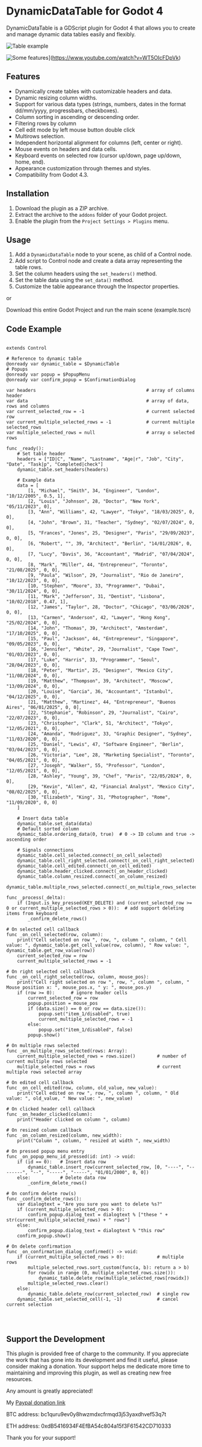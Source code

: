# DynamicDataTable for Godot 4

DynamicDataTable is a GDScript plugin for Godot 4 that allows you to create and manage dynamic data tables easily and flexibly.

![Table example](https://github.com/jospic/dynamicdatatable/blob/master/ex_table_1.png)

![Some features](https://img.youtube.com/vi/WT5OIcFDpVk/0.jpg)](https://www.youtube.com/watch?v=WT5OIcFDpVk)

## Features

* Dynamically create tables with customizable headers and data.
* Dynamic resizing column widths.
* Support for various data types (strings, numbers, dates in the format dd/mm/yyyy, progressbars, checkboxes).
* Column sorting in ascending or descending order.
* Filtering rows by column
* Cell edit mode by left mouse button double click
* Multirows selection.
* Independent horizontal alignment for columns (left, center or right).
* Mouse events on headers and data cells.
* Keyboard events on selected row (cursor up/down, page up/down, home, end).
* Appearance customization through themes and styles.
* Compatibility from Godot 4.3.

## Installation

1.  Download the plugin as a ZIP archive.
2.  Extract the archive to the `addons` folder of your Godot project.
3.  Enable the plugin from the `Project Settings > Plugins` menu.

## Usage

1.  Add a `DynamicDataTable` node to your scene, as child of a Control node.
2.  Add script to Control node and create a data array representing the table rows.
3.  Set the column headers using the `set_headers()` method.
4.  Set the table data using the `set_data()` method.
5.  Customize the table appearance through the Inspector properties.

or

Download this entire Godot Project and run the main scene (example.tscn)

## Code Example

```gdscript

extends Control

# Reference to dynamic table
@onready var dynamic_table = $DynamicTable
# Popups
@onready var popup = $PopupMenu
@onready var confirm_popup = $ConfirmationDialog

var headers                                         # array of columns header
var data                                            # array of data, rows and columns
var current_selected_row = -1                       # current selected row
var current_multiple_selected_rows = -1             # current multiple selected_rows
var multiple_selected_rows = null                   # array o selected rows
 
func _ready():
	# Set table header
	headers = ["ID|C", "Name", "Lastname", "Age|r", "Job", "City", "Date", "Task|p", "Completed|check"]
	dynamic_table.set_headers(headers)
	
	# Example data
	data = [
		[1, "Michael", "Smith", 34, "Engineer", "London", "10/12/2005", 0.5, 1],
		[2, "Louis", "Johnson", 28, "Doctor", "New York", "05/11/2023", 0],
		[3, "Ann", "Williams", 42, "Lawyer", "Tokyo", "18/03/2025", 0, 0],
		[4, "John", "Brown", 31, "Teacher", "Sydney", "02/07/2024", 0, 0],
		[5, "Frances", "Jones", 25, "Designer", "Paris", "29/09/2023", 0, 0],
		[6, "Robert", "", 39, "Architect", "Berlin", "14/01/2026", 0, 0],
		[7, "Lucy", "Davis", 36, "Accountant", "Madrid", "07/04/2024", 0, 0],
		[8, "Mark", "Miller", 44, "Entrepreneur", "Toronto", "21/08/2025", 0, 0],
		[9, "Paula", "Wilson", 29, "Journalist", "Rio de Janeiro", "10/12/2023", 0, 0],
		[10, "Stephen", "Moore", 33, "Programmer", "Dubai", "30/11/2024", 0, 0],
		[11, "Mark", "Jefferson", 31, "Dentist", "Lisbona", "10/02/2018", 0.47, 1],
		[12, "James", "Taylor", 28, "Doctor", "Chicago", "03/06/2026", 0, 0],
		[13, "Carmen", "Anderson", 42, "Lawyer", "Hong Kong", "25/02/2024", 0, 0],
		[14, "John", "Thomas", 39, "Architect", "Amsterdam", "17/10/2025", 0, 0],
		[15, "Paul", "Jackson", 44, "Entrepreneur", "Singapore", "09/05/2023", 0, 0],
		[16, "Jennifer", "White", 29, "Journalist", "Cape Town", "01/03/2023", 0, 0],
		[17, "Luke", "Harris", 33, "Programmer", "Seoul", "28/04/2023", 0, 0],
		[18, "Peter", "Martin", 25, "Designer", "Mexico City", "11/08/2024", 0, 0],
		[19, "Matthew", "Thompson", 39, "Architect", "Moscow", "13/09/2024", 0, 0],
		[20, "Louise", "Garcia", 36, "Accountant", "Istanbul", "04/12/2025", 0, 0],
		[21, "Matthew", "Martinez", 44, "Entrepreneur", "Buenos Aires", "06/01/2025", 0, 0],
		[22, "Stephanie", "Robinson", 29, "Journalist", "Cairo", "22/07/2023", 0, 0],
		[23, "Christopher", "Clark", 51, "Architect", "Tokyo", "12/05/2021", 0, 0],
		[24, "Amanda", "Rodriguez", 33, "Graphic Designer", "Sydney", "11/03/2020", 0, 0],
		[25, "Daniel", "Lewis", 47, "Software Engineer", "Berlin", "03/04/2023", 0, 0],
		[26, "Victoria", "Lee", 28, "Marketing Specialist", "Toronto", "04/05/2021", 0, 0],
		[27, "Joseph", "Walker", 55, "Professor", "London", "12/05/2021", 0, 0],
		[28, "Ashley", "Young", 39, "Chef", "Paris", "22/05/2024", 0, 0],
		[29, "Kevin", "Allen", 42, "Financial Analyst", "Mexico City", "08/02/2025", 0, 0],
		[30, "Elizabeth", "King", 31, "Photographer", "Rome", "11/09/2020", 0, 0]
	]	

	# Insert data table
	dynamic_table.set_data(data)
	# Default sorted column 
	dynamic_table.ordering_data(0, true)  # 0 -> ID column and true -> ascending order
	
	# Signals connections
	dynamic_table.cell_selected.connect(_on_cell_selected)
	dynamic_table.cell_right_selected.connect(_on_cell_right_selected)
	dynamic_table.cell_edited.connect(_on_cell_edited)
	dynamic_table.header_clicked.connect(_on_header_clicked)
	dynamic_table.column_resized.connect(_on_column_resized)
	dynamic_table.multiple_rows_selected.connect(_on_multiple_rows_selected)

func _process(_delta):
	if (Input.is_key_pressed(KEY_DELETE) and (current_selected_row >= 0 or current_multiple_selected_rows > 0)):  # add support deleting items from keyboard
		_confirm_delete_rows()
		
# On selected cell callback
func _on_cell_selected(row, column):
	print("Cell selected on row ", row, ", column ", column, " Cell value: ", dynamic_table.get_cell_value(row, column), " Row value: ", dynamic_table.get_row_value(row))
	current_selected_row = row
	current_multiple_selected_rows = -1
	
# On right selected cell callback
func _on_cell_right_selected(row, column, mouse_pos):
	print("Cell right selected on row ", row, ", column ", column, " Mouse position x: ", mouse_pos.x, " y: ", mouse_pos.y)
	if (row >= 0):		# ignore header cells
		current_selected_row = row
		popup.position = mouse_pos
		if (data.size() == 0 or row == data.size()):
			popup.set("item_1/disabled", true)
			current_multiple_selected_rows = -1
		else:
			popup.set("item_1/disabled", false)
		popup.show()
		
# On multiple rows selected
func _on_multiple_rows_selected(rows: Array):
	current_multiple_selected_rows = rows.size()		# number of current multiple rows selected
	multiple_selected_rows = rows						# current multiple rows selected array
	
# On edited cell callback
func _on_cell_edited(row, column, old_value, new_value):
	print("Cell edited on row ", row, ", column ", column, " Old value: ", old_value, " New value: ", new_value)
		
# On clicked header cell callback
func _on_header_clicked(column):
	print("Header clicked on column ", column)
	
# On resized column callback
func _on_column_resized(column, new_width):
	print("Column ", column, " resized at width ", new_width)

# On pressed popup menu entry
func _on_popup_menu_id_pressed(id: int) -> void:
	if (id == 0):	# Insert data row
		dynamic_table.insert_row(current_selected_row, [0, "----", "--------", "--", "-----", "-----", "01/01/2000", 0, 0])
	else:			# Delete data row
		_confirm_delete_rows()
		
# On confirm delete row(s)
func _confirm_delete_rows():
	var dialogtext = "Are you sure you want to delete %s?"
	if (current_multiple_selected_rows > 0):
		confirm_popup.dialog_text = dialogtext % ["these " + str(current_multiple_selected_rows) + " rows"]
	else:
		confirm_popup.dialog_text = dialogtext % "this row"
	confirm_popup.show()

# On delete confirmation 
func _on_confirmation_dialog_confirmed() -> void:
	if (current_multiple_selected_rows > 0):			# multiple rows
		multiple_selected_rows.sort_custom(func(a, b): return a > b) 
		for rowidx in range (0, multiple_selected_rows.size()):
			dynamic_table.delete_row(multiple_selected_rows[rowidx])
		multiple_selected_rows.clear()
	else:
		dynamic_table.delete_row(current_selected_row)	# single row
	dynamic_table.set_selected_cell(-1, -1)				# cancel current selection
		
	


```	

## Support the Development

This plugin is provided free of charge to the community. If you appreciate the work that has gone into its development and find it useful, please consider making a donation. Your support helps me dedicate more time to maintaining and improving this plugin, as well as creating new free resources.

Any amount is greatly appreciated!

My [Paypal donation link](https://www.paypal.me/donatejospic?locale.x=it_IT)

BTC address: bc1quru9ev0y8hwzmdxcfrmqd3j53yaxdhvef53q7t

ETH address: 0xdB5416934F4EfBA54c804a15f3F61542CD710333

Thank you for your support!
